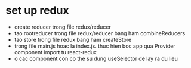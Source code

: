 
# set up redux
* create reducer trong file redux/reducer
* tao rootreducer trong file redux/reducer bang ham combineReducers 
* tao store trong file redux bang ham createStore
* trong file main.js hoac la index.js. thuc hien boc app qua Provider component import tu react-redux
* o cac component con co the su dung useSelector de lay ra du lieu